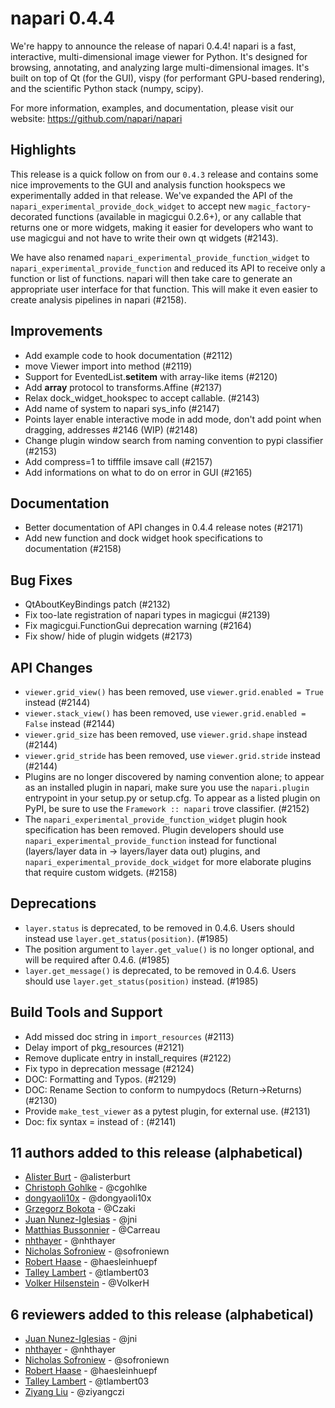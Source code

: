 # napari 0.4.4

We're happy to announce the release of napari 0.4.4!
napari is a fast, interactive, multi-dimensional image viewer for Python.
It's designed for browsing, annotating, and analyzing large multi-dimensional
images. It's built on top of Qt (for the GUI), vispy (for performant GPU-based
rendering), and the scientific Python stack (numpy, scipy).


For more information, examples, and documentation, please visit our website:
https://github.com/napari/napari

## Highlights
This release is a quick follow on from our `0.4.3` release and contains some
nice improvements to the GUI and analysis function hookspecs we experimentally
added in that release. We've expanded the API of the
`napari_experimental_provide_dock_widget` to accept new `magic_factory`-
decorated functions (available in magicgui 0.2.6+), or any callable that
returns one or more widgets, making it easier for developers who want to use
magicgui and not have to write their own qt widgets (#2143).

We have also renamed `napari_experimental_provide_function_widget` to
`napari_experimental_provide_function` and reduced its API to receive only a
function or list of functions. napari will then take care to generate an
appropriate user interface for that function. This will make it even easier to
create analysis pipelines in napari (#2158).


## Improvements
- Add example code to hook documentation (#2112)
- move Viewer import into method (#2119)
- Support for EventedList.__setitem__ with array-like items (#2120)
- Add __array__ protocol to transforms.Affine (#2137)
- Relax dock_widget_hookspec to accept callable. (#2143)
- Add name of system to napari sys_info (#2147)
- Points layer enable interactive mode in add mode, don't add point when dragging, addresses #2146 (WIP) (#2148)
- Change plugin window search from naming convention to pypi classifier (#2153)
- Add compress=1 to tifffile imsave call (#2157)
- Add informations on what to do on error in GUI (#2165)

## Documentation
- Better documentation of API changes in 0.4.4 release notes (#2171)
- Add new function and dock widget hook specifications to documentation (#2158)

## Bug Fixes
- QtAboutKeyBindings patch (#2132)
- Fix too-late registration of napari types in magicgui (#2139)
- Fix magicgui.FunctionGui deprecation warning (#2164)
- Fix show/ hide of plugin widgets (#2173)


## API Changes
- `viewer.grid_view()` has been removed, use `viewer.grid.enabled = True`
  instead (#2144)
- `viewer.stack_view()` has been removed, use `viewer.grid.enabled = False`
  instead (#2144)
- `viewer.grid_size` has been removed, use `viewer.grid.shape` instead (#2144)
- `viewer.grid_stride` has been removed, use `viewer.grid.stride` instead
  (#2144)
- Plugins are no longer discovered by naming convention alone; to appear as an
  installed plugin in napari, make sure you use the `napari.plugin`
  entrypoint in your setup.py or setup.cfg. To appear as a listed plugin on
  PyPI, be sure to use the `Framework :: napari` trove classifier. (#2152)
- The `napari_experimental_provide_function_widget` plugin hook
  specification has been removed. Plugin developers should use
  `napari_experimental_provide_function` instead for functional
  (layers/layer data in -> layers/layer data out) plugins, and
  `napari_experimental_provide_dock_widget` for more elaborate plugins
  that require custom widgets. (#2158)


## Deprecations
- `layer.status` is deprecated, to be removed in 0.4.6. Users should instead
  use `layer.get_status(position)`. (#1985)
- The position argument to `layer.get_value()` is no longer optional, and will
  be required after 0.4.6. (#1985)
- `layer.get_message()` is deprecated, to be removed in 0.4.6. Users should use
  `layer.get_status(position)` instead. (#1985)


## Build Tools and Support
- Add missed doc string in `import_resources` (#2113)
- Delay import of pkg_resources (#2121)
- Remove duplicate entry in install_requires (#2122)
- Fix typo in deprecation message (#2124)
- DOC: Formatting and Typos. (#2129)
- DOC: Rename Section to conform to numpydocs (Return->Returns) (#2130)
- Provide `make_test_viewer` as a pytest plugin, for external use. (#2131)
- Doc: fix syntax = instead of : (#2141)


## 11 authors added to this release (alphabetical)

- [Alister Burt](https://github.com/napari/napari/commits?author=alisterburt) - @alisterburt
- [Christoph Gohlke](https://github.com/napari/napari/commits?author=cgohlke) - @cgohlke
- [dongyaoli10x](https://github.com/napari/napari/commits?author=dongyaoli10x) - @dongyaoli10x
- [Grzegorz Bokota](https://github.com/napari/napari/commits?author=Czaki) - @Czaki
- [Juan Nunez-Iglesias](https://github.com/napari/napari/commits?author=jni) - @jni
- [Matthias Bussonnier](https://github.com/napari/napari/commits?author=Carreau) - @Carreau
- [nhthayer](https://github.com/napari/napari/commits?author=nhthayer) - @nhthayer
- [Nicholas Sofroniew](https://github.com/napari/napari/commits?author=sofroniewn) - @sofroniewn
- [Robert Haase](https://github.com/napari/napari/commits?author=haesleinhuepf) - @haesleinhuepf
- [Talley Lambert](https://github.com/napari/napari/commits?author=tlambert03) - @tlambert03
- [Volker Hilsenstein](https://github.com/napari/napari/commits?author=VolkerH) - @VolkerH


## 6 reviewers added to this release (alphabetical)

- [Juan Nunez-Iglesias](https://github.com/napari/napari/commits?author=jni) - @jni
- [nhthayer](https://github.com/napari/napari/commits?author=nhthayer) - @nhthayer
- [Nicholas Sofroniew](https://github.com/napari/napari/commits?author=sofroniewn) - @sofroniewn
- [Robert Haase](https://github.com/napari/napari/commits?author=haesleinhuepf) - @haesleinhuepf
- [Talley Lambert](https://github.com/napari/napari/commits?author=tlambert03) - @tlambert03
- [Ziyang Liu](https://github.com/napari/napari/commits?author=ziyangczi) - @ziyangczi
